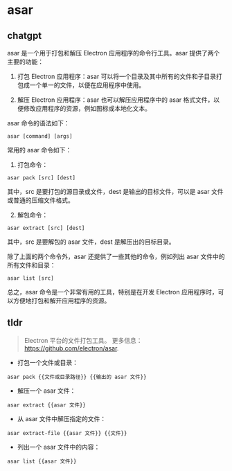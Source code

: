 # asar 
## chatgpt 
asar 是一个用于打包和解压 Electron 应用程序的命令行工具。asar 提供了两个主要的功能：

1. 打包 Electron 应用程序：asar 可以将一个目录及其中所有的文件和子目录打包成一个单一的文件，以便在应用程序中使用。

2. 解压 Electron 应用程序：asar 也可以解压应用程序中的 asar 格式文件，以便修改应用程序的资源，例如图标或本地化文本。

asar 命令的语法如下：

```
asar [command] [args]
```

常用的 asar 命令如下：

1. 打包命令：

```
asar pack [src] [dest]
```

其中，src 是要打包的源目录或文件，dest 是输出的目标文件，可以是 asar 文件或普通的压缩文件格式。

2. 解包命令：

```
asar extract [src] [dest]
```

其中，src 是要解包的 asar 文件，dest 是解压出的目标目录。

除了上面的两个命令外，asar 还提供了一些其他的命令，例如列出 asar 文件中的所有文件和目录：

```
asar list [src]
```

总之，asar 命令是一个非常有用的工具，特别是在开发 Electron 应用程序时，可以方便地打包和解开应用程序的资源。 

## tldr 
 
> Electron 平台的文件打包工具。
> 更多信息：<https://github.com/electron/asar>.

- 打包一个文件或目录：

`asar pack {{文件或目录路径}} {{输出的 asar 文件}}`

- 解压一个 asar 文件：

`asar extract {{asar 文件}}`

- 从 asar 文件中解压指定的文件：

`asar extract-file {{asar 文件}} {{文件}}`

- 列出一个 asar 文件中的内容：

`asar list {{asar 文件}}`
